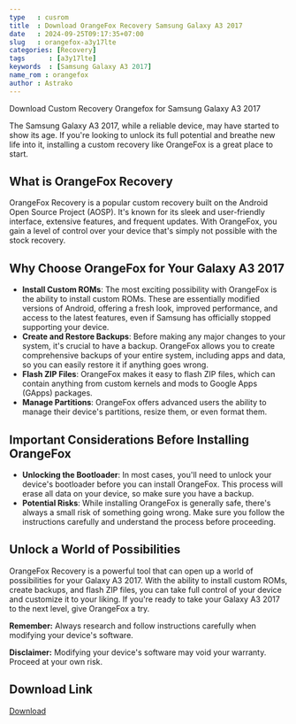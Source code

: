 ```yaml
---
type   : cusrom
title  : Download OrangeFox Recovery Samsung Galaxy A3 2017
date   : 2024-09-25T09:17:35+07:00
slug   : orangefox-a3y17lte
categories: [Recovery]
tags      : [a3y17lte]
keywords  : [Samsung Galaxy A3 2017]
name_rom : orangefox
author : Astrako
---
```


Download Custom Recovery Orangefox for Samsung Galaxy A3 2017


The Samsung Galaxy A3 2017, while a reliable device, may have started to show its age. If you're looking to unlock its full potential and breathe new life into it, installing a custom recovery like OrangeFox is a great place to start.

## What is OrangeFox Recovery

OrangeFox Recovery is a popular custom recovery built on the Android Open Source Project (AOSP). It's known for its sleek and user-friendly interface, extensive features, and frequent updates. With OrangeFox, you gain a level of control over your device that's simply not possible with the stock recovery.

## Why Choose OrangeFox for Your Galaxy A3 2017

* **Install Custom ROMs**: The most exciting possibility with OrangeFox is the ability to install custom ROMs. These are essentially modified versions of Android, offering a fresh look, improved performance, and access to the latest features, even if Samsung has officially stopped supporting your device.
* **Create and Restore Backups**: Before making any major changes to your system, it's crucial to have a backup. OrangeFox allows you to create comprehensive backups of your entire system, including apps and data, so you can easily restore it if anything goes wrong.
* **Flash ZIP Files**: OrangeFox makes it easy to flash ZIP files, which can contain anything from custom kernels and mods to Google Apps (GApps) packages.
* **Manage Partitions**: OrangeFox offers advanced users the ability to manage their device's partitions, resize them, or even format them.

## Important Considerations Before Installing OrangeFox

* **Unlocking the Bootloader**: In most cases, you'll need to unlock your device's bootloader before you can install OrangeFox. This process will erase all data on your device, so make sure you have a backup.
* **Potential Risks**: While installing OrangeFox is generally safe, there's always a small risk of something going wrong. Make sure you follow the instructions carefully and understand the process before proceeding.

## Unlock a World of Possibilities

OrangeFox Recovery is a powerful tool that can open up a world of possibilities for your Galaxy A3 2017. With the ability to install custom ROMs, create backups, and flash ZIP files, you can take full control of your device and customize it to your liking. If you're ready to take your Galaxy A3 2017 to the next level, give OrangeFox a try. 

**Remember:** Always research and follow instructions carefully when modifying your device's software. 

**Disclaimer:** Modifying your device's software may void your warranty. Proceed at your own risk.


## Download Link
[Download](https://orangefox.download/device/a3y17lte)

